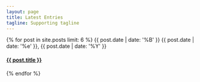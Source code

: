```yaml
---
layout: page
title: Latest Entries 
tagline: Supporting tagline
---
```

{% for post in site.posts limit: 6 %}
<span>{{ post.date | date: '%B' }} {{ post.date | date: '%e' }}, {{ post.date | date: '%Y' }}</span>
<h4>
    <a href="{{post.url}}">{{ post.title }}</a>
</h4>
{% endfor %}

